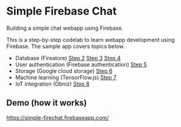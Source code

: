 # Simple Firebase Chat
Building a simple chat webapp using Firebase.

This is a step-by-step codelab to learn webapp development using Firebase.
The sample app covers topics below.

- Database (Fireatore) [Step 2](https://github.com/tushuhei/simple-firebase-chat/tree/master/step2/) [Step 3](https://github.com/tushuhei/simple-firebase-chat/tree/master/step3/) [Step 4](https://github.com/tushuhei/simple-firebase-chat/tree/master/step4/)
- User authentication (Firebase authentication) [Step 5](https://github.com/tushuhei/simple-firebase-chat/tree/master/step5/)
- Storage (Google cloud storage) [Step 6](https://github.com/tushuhei/simple-firebase-chat/tree/master/step6/)
- Machine learning (TensorFlow.js) [Step 7](https://github.com/tushuhei/simple-firebase-chat/tree/master/step7/)
- IoT integration (Obniz)  [Step 8](https://github.com/tushuhei/simple-firebase-chat/tree/master/step8/)

## Demo (how it works)
https://simple-firechat.firebaseapp.com/

